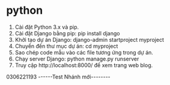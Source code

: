 # python
1. Cài đặt Python 3.x và pip.
2. Cài đặt Django bằng pip: pip install django
3. Khởi tạo dự án Django: django-admin startproject myproject
4. Chuyển đến thư mục dự án: cd myproject
5. Sao chép code mẫu vào các file tương ứng trong dự án.
6. Chạy server Django: python manage.py runserver
7. Truy cập http://localhost:8000/ để xem trang web blog.

0306221193
------Test Nhánh mới--------